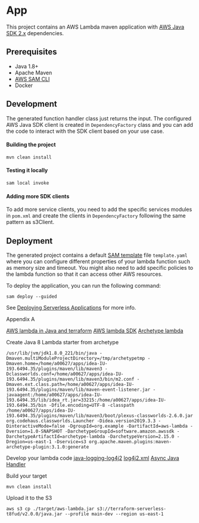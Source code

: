 # App

This project contains an AWS Lambda maven application with [AWS Java SDK 2.x](https://github.com/aws/aws-sdk-java-v2) dependencies.

## Prerequisites
- Java 1.8+
- Apache Maven
- [AWS SAM CLI](https://docs.aws.amazon.com/serverless-application-model/latest/developerguide/serverless-sam-cli-install.html)
- Docker

## Development

The generated function handler class just returns the input. The configured AWS Java SDK client is created in `DependencyFactory` class and you can 
add the code to interact with the SDK client based on your use case.

#### Building the project
```
mvn clean install
```

#### Testing it locally
```
sam local invoke
```

#### Adding more SDK clients
To add more service clients, you need to add the specific services modules in `pom.xml` and create the clients in `DependencyFactory` following the same 
pattern as s3Client.

## Deployment

The generated project contains a default [SAM template](https://docs.aws.amazon.com/serverless-application-model/latest/developerguide/sam-resource-function.html) file `template.yaml` where you can 
configure different properties of your lambda function such as memory size and timeout. You might also need to add specific policies to the lambda function
so that it can access other AWS resources.

To deploy the application, you can run the following command:

```
sam deploy --guided
```

See [Deploying Serverless Applications](https://docs.aws.amazon.com/serverless-application-model/latest/developerguide/serverless-deploying.html) for more info.


Appendix A

[AWS lambda in Java and terraform](https://medium.com/@pra4mesh/aws-lambda-in-java-and-terraform-544da9102e37)
[AWS lambda SDK](https://aws.amazon.com/blogs/developer/bootstrapping-a-java-lambda-application-with-minimal-aws-java-sdk-startup-time-using-maven/)
[Archetype lambda](https://mvnrepository.com/artifact/software.amazon.awssdk/archetype-lambda)

Create Java 8 Lambda starter from archetype
```shell script
/usr/lib/jvm/jdk1.8.0_221/bin/java -Dmaven.multiModuleProjectDirectory=/tmp/archetypetmp -Dmaven.home=/home/a00627/apps/idea-IU-193.6494.35/plugins/maven/lib/maven3 -Dclassworlds.conf=/home/a00627/apps/idea-IU-193.6494.35/plugins/maven/lib/maven3/bin/m2.conf -Dmaven.ext.class.path=/home/a00627/apps/idea-IU-193.6494.35/plugins/maven/lib/maven-event-listener.jar -javaagent:/home/a00627/apps/idea-IU-193.6494.35/lib/idea_rt.jar=33215:/home/a00627/apps/idea-IU-193.6494.35/bin -Dfile.encoding=UTF-8 -classpath /home/a00627/apps/idea-IU-193.6494.35/plugins/maven/lib/maven3/boot/plexus-classworlds-2.6.0.jar org.codehaus.classworlds.Launcher -Didea.version2019.3.3 -DinteractiveMode=false -DgroupId=org.example -DartifactId=aws-lambda -Dversion=1.0-SNAPSHOT -DarchetypeGroupId=software.amazon.awssdk -DarchetypeArtifactId=archetype-lambda -DarchetypeVersion=2.15.0 -Dregion=us-east-1 -Dservice=s3 org.apache.maven.plugins:maven-archetype-plugin:3.1.0:generate
```

Develop your lambda code
[java-logging-log4j2](https://docs.aws.amazon.com/lambda/latest/dg/java-logging.html#java-logging-log4j2)
[log4j2.xml](https://github.com/awsdocs/aws-lambda-developer-guide/blob/master/sample-apps/blank-java/src/main/resources/log4j2.xml)
[Async Java Handler](https://github.com/awsdocs/aws-lambda-developer-guide/blob/master/sample-apps/blank-java/src/main/java/example/Handler.java)


Build your target
```shell script
mvn clean install
```

Upload it to the S3
```shell script
aws s3 cp ./target/aws-lambda.jar s3://terraform-serverless-t8fud/v2.0.0/java.jar --profile main-dev --region us-east-1
```




